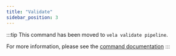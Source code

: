 ```yaml
---
title: "Validate"
sidebar_position: 3
---
```


:::tip
This command has been moved to `vela validate pipeline`.

For more information, please see the [command documentation](/docs/reference/cli/pipeline/validate/)
:::
